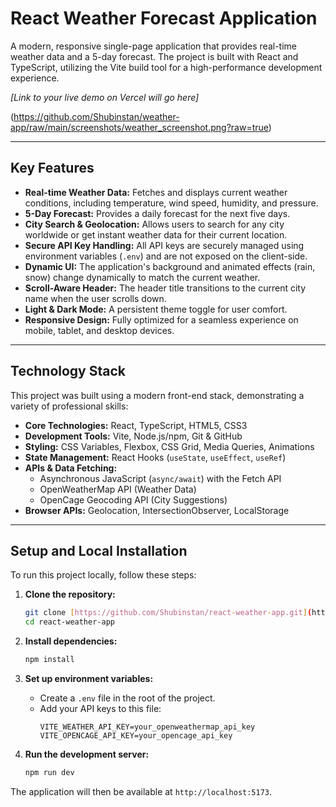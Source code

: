 # React Weather Forecast Application

A modern, responsive single-page application that provides real-time weather data and a 5-day forecast. The project is built with React and TypeScript, utilizing the Vite build tool for a high-performance development experience.

*[Link to your live demo on Vercel will go here]*

(https://github.com/Shubinstan/weather-app/raw/main/screenshots/weather_screenshot.png?raw=true)

---

## Key Features

-   **Real-time Weather Data:** Fetches and displays current weather conditions, including temperature, wind speed, humidity, and pressure.
-   **5-Day Forecast:** Provides a daily forecast for the next five days.
-   **City Search & Geolocation:** Allows users to search for any city worldwide or get instant weather data for their current location.
-   **Secure API Key Handling:** All API keys are securely managed using environment variables (`.env`) and are not exposed on the client-side.
-   **Dynamic UI:** The application's background and animated effects (rain, snow) change dynamically to match the current weather.
-   **Scroll-Aware Header:** The header title transitions to the current city name when the user scrolls down.
-   **Light & Dark Mode:** A persistent theme toggle for user comfort.
-   **Responsive Design:** Fully optimized for a seamless experience on mobile, tablet, and desktop devices.

---

## Technology Stack

This project was built using a modern front-end stack, demonstrating a variety of professional skills:

-   **Core Technologies:** React, TypeScript, HTML5, CSS3
-   **Development Tools:** Vite, Node.js/npm, Git & GitHub
-   **Styling:** CSS Variables, Flexbox, CSS Grid, Media Queries, Animations
-   **State Management:** React Hooks (`useState`, `useEffect`, `useRef`)
-   **APIs & Data Fetching:**
    -   Asynchronous JavaScript (`async/await`) with the Fetch API
    -   OpenWeatherMap API (Weather Data)
    -   OpenCage Geocoding API (City Suggestions)
-   **Browser APIs:** Geolocation, IntersectionObserver, LocalStorage

---

## Setup and Local Installation

To run this project locally, follow these steps:

1.  **Clone the repository:**
    ```bash
    git clone [https://github.com/Shubinstan/react-weather-app.git](https://github.com/Shubinstan/react-weather-app.git)
    cd react-weather-app
    ```

2.  **Install dependencies:**
    ```bash
    npm install
    ```

3.  **Set up environment variables:**
    -   Create a `.env` file in the root of the project.
    -   Add your API keys to this file:
        ```
        VITE_WEATHER_API_KEY=your_openweathermap_api_key
        VITE_OPENCAGE_API_KEY=your_opencage_api_key
        ```

4.  **Run the development server:**
    ```bash
    npm run dev
    ```

The application will then be available at `http://localhost:5173`.
